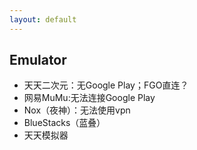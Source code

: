 ```yaml
---
layout: default
---
```


## Emulator
- 天天二次元：无Google Play；FGO直连？
- 网易MuMu:无法连接Google Play
- Nox（夜神）：无法使用vpn
- BlueStacks（蓝叠）
- 天天模拟器
